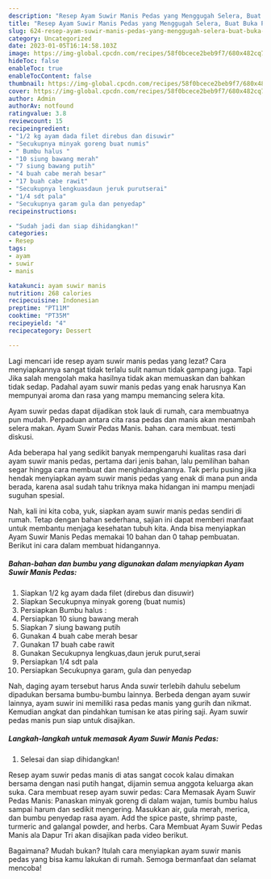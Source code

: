 ```yaml
---
description: "Resep Ayam Suwir Manis Pedas yang Menggugah Selera, Buat Buka Puasa Bisa Manjain Lidah"
title: "Resep Ayam Suwir Manis Pedas yang Menggugah Selera, Buat Buka Puasa Bisa Manjain Lidah"
slug: 624-resep-ayam-suwir-manis-pedas-yang-menggugah-selera-buat-buka-puasa-bisa-manjain-lidah
category: Uncategorized
date: 2023-01-05T16:14:58.103Z
image: https://img-global.cpcdn.com/recipes/58f0bcece2beb9f7/680x482cq70/ayam-suwir-manis-pedas-foto-resep-utama.jpg
hideToc: false
enableToc: true
enableTocContent: false
thumbnail: https://img-global.cpcdn.com/recipes/58f0bcece2beb9f7/680x482cq70/ayam-suwir-manis-pedas-foto-resep-utama.jpg
cover: https://img-global.cpcdn.com/recipes/58f0bcece2beb9f7/680x482cq70/ayam-suwir-manis-pedas-foto-resep-utama.jpg
author: Admin
authorAv: notfound
ratingvalue: 3.8
reviewcount: 15
recipeingredient:
- "1/2 kg ayam dada filet direbus dan disuwir"
- "Secukupnya minyak goreng buat numis"
- " Bumbu halus "
- "10 siung bawang merah"
- "7 siung bawang putih"
- "4 buah cabe merah besar"
- "17 buah cabe rawit"
- "Secukupnya lengkuasdaun jeruk purutserai"
- "1/4 sdt pala"
- "Secukupnya garam gula dan penyedap"
recipeinstructions:

- "Sudah jadi dan siap dihidangkan!"
categories:
- Resep
tags:
- ayam
- suwir
- manis

katakunci: ayam suwir manis 
nutrition: 268 calories
recipecuisine: Indonesian
preptime: "PT11M"
cooktime: "PT35M"
recipeyield: "4"
recipecategory: Dessert

---
```



Lagi mencari ide resep ayam suwir manis pedas yang lezat? Cara menyiapkannya sangat tidak terlalu sulit namun tidak gampang juga. Tapi Jika salah mengolah maka hasilnya tidak akan memuaskan dan bahkan tidak sedap. Padahal ayam suwir manis pedas yang enak harusnya Kan mempunyai aroma dan rasa yang mampu memancing selera kita.


Ayam suwir pedas dapat dijadikan stok lauk di rumah, cara membuatnya pun mudah. Perpaduan antara cita rasa pedas dan manis akan menambah selera makan. Ayam Suwir Pedas Manis. bahan. cara membuat. testi diskusi.

Ada beberapa hal yang sedikit banyak mempengaruhi kualitas rasa dari ayam suwir manis pedas, pertama dari jenis bahan, lalu pemilihan bahan segar hingga cara membuat dan menghidangkannya. Tak perlu pusing jika hendak menyiapkan ayam suwir manis pedas yang enak di mana pun anda berada, karena asal sudah tahu triknya maka hidangan ini mampu menjadi suguhan spesial.


Nah, kali ini kita coba, yuk, siapkan ayam suwir manis pedas sendiri di rumah. Tetap dengan bahan sederhana, sajian ini dapat memberi manfaat untuk membantu menjaga kesehatan tubuh kita. Anda bisa menyiapkan Ayam Suwir Manis Pedas memakai 10 bahan dan 0 tahap pembuatan. Berikut ini cara dalam membuat hidangannya.

<!--inarticleads1-->

##### Bahan-bahan dan bumbu yang digunakan dalam menyiapkan Ayam Suwir Manis Pedas:

1. Siapkan 1/2 kg ayam dada filet (direbus dan disuwir)
1. Siapkan Secukupnya minyak goreng (buat numis)
1. Persiapkan  Bumbu halus :
1. Persiapkan 10 siung bawang merah
1. Siapkan 7 siung bawang putih
1. Gunakan 4 buah cabe merah besar
1. Gunakan 17 buah cabe rawit
1. Gunakan Secukupnya lengkuas,daun jeruk purut,serai
1. Persiapkan 1/4 sdt pala
1. Persiapkan Secukupnya garam, gula dan penyedap


Nah, daging ayam tersebut harus Anda suwir terlebih dahulu sebelum dipadukan bersama bumbu-bumbu lainnya. Berbeda dengan ayam suwir lainnya, ayam suwir ini memiliki rasa pedas manis yang gurih dan nikmat. Kemudian angkat dan pindahkan tumisan ke atas piring saji. Ayam suwir pedas manis pun siap untuk disajikan. 

<!--inarticleads2-->

##### Langkah-langkah untuk memasak Ayam Suwir Manis Pedas:


1. Selesai dan siap dihidangkan!

Resep ayam suwir pedas manis di atas sangat cocok kalau dimakan bersama dengan nasi putih hangat, dijamin semua anggota keluarga akan suka. Cara membuat resep ayam suwir pedas: Cara Memasak Ayam Suwir Pedas Manis: Panaskan minyak goreng di dalam wajan, tumis bumbu halus sampai harum dan sedikit mengering. Masukkan air, gula merah, merica, dan bumbu penyedap rasa ayam. Add the spice paste, shrimp paste, turmeric and galangal powder, and herbs. Cara Membuat Ayam Suwir Pedas Manis ala Dapur Tri akan disajikan pada video berikut. 

Bagaimana? Mudah bukan? Itulah cara menyiapkan ayam suwir manis pedas yang bisa kamu lakukan di rumah. Semoga bermanfaat dan selamat mencoba!
